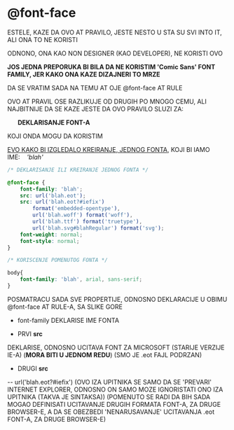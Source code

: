 # @font-face

ESTELE, KAZE DA OVO AT PRAVILO, JESTE NESTO U STA SU SVI INTO IT, ALI ONA TO NE KORISTI

ODNONO, ONA KAO NON DESIGNER (KAO DEVELOPER), NE KORISTI OVO

**JOS JEDNA PREPORUKA BI BILA DA NE KORISTIM 'Comic Sans' FONT FAMILY, JER KAKO ONA KAZE DIZAJNERI TO MRZE**

DA SE VRATIM SADA NA TEMU AT OJE @font-face AT RULE

OVO AT PRAVIL OSE RAZLIKUJE OD DRUGIH PO MNOGO CEMU, ALI NAJBITNIJE DA SE KAZE JESTE DA OVO PRAVILO SLUZI ZA:

&nbsp;&nbsp;&nbsp;&nbsp;&nbsp;&nbsp;**DEKLARISANJE FONT-A**

KOJI ONDA MOGU DA KORISTIM

[EVO KAKO BI IZGLEDALO KREIRANJE, JEDNOG FONTA](http://www.standardista.com/webstock/part_07_fonts.html#slide5), KOJI BI IAMO IME:&nbsp;&nbsp;&nbsp;&nbsp;*'blah'*

```CSS
/* DEKLARISANJE ILI KREIRANJE JEDNOG FONTA */

@font-face {
    font-family: 'blah';
    src: url('blah.eot');
    src: url('blah.eot?#iefix')
        format('embedded-opentype'),
        url('blah.woff') format('woff'),
        url('blah.ttf') format('truetype'),
        url('blah.svg#blahRegular') format('svg');
    font-weight: normal;
    font-style: normal;
}

/* KORISCENJE POMENUTOG FONTA */

body{
    font-family: 'blah', arial, sans-serif;
}
```

POSMATRACU SADA SVE PROPERTIJE, ODNOSNO DEKLARACIJE U OBIMU @font-face AT RULE-A, SA SLIKE GORE

- font-family DEKLARISE IME FONTA

- PRVI **src**  

DEKLARISE, ODNOSNO UCITAVA FONT ZA MICROSOFT (STARIJE VERZIJE IE-A) (**MORA BITI U JEDNOM REDU**) (SMO JE .eot FAJL PODRZAN)

- DRUGI **src**

-- url('blah.eot?#iefix') (OVO IZA UPITNIKA SE SAMO DA SE 'PREVARI' INTERNET EXPLORER, ODNOSNO ON SAMO MOZE IGNORISTATI ONO IZA UPITNIKA (TAKVA JE SINTAKSA)) (POMENUTO SE RADI DA BIH SADA MOGAO DEFINISATI UCITAVANJE DRUGIH FORMATA FONT-A, ZA DRUGE BROWSER-E, A DA SE OBEZBEDI 'NENARUSAVANJE' UCITAVANJA .eot FONT-A, ZA DRUGE BROWSER-E)


